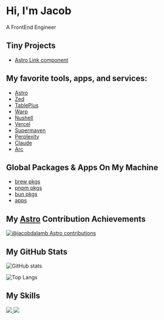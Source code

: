 # Hi, I'm Jacob

A FrontEnd Engineer

## Tiny Projects

- [Astro Link component](https://gist.github.com/jacobdalamb/6951a5bc07c9937f2f3991614b3685bc)

## My favorite tools, apps, and services: 
- [Astro](https://astro.build/)
- [Zed](https://astro.build/)
- [TablePlus](https://tableplus.com/)
- [Warp](https://www.warp.dev/)
- [Nushell](https://www.nushell.sh/)
- [Vercel](https://vercel.com/)
- [Supermaven](https://supermaven.com/)
- [Perplexity](https://www.perplexity.ai/)
- [Claude](https://claude.ai/)
- [Arc](https://arc.net/)

## Global Packages & Apps On My Machine

- [brew pkgs](https://gist.github.com/jacobdalamb/c78ec2de742a2044eb37e196e26d6152)
- [pnpm pkgs](https://gist.github.com/jacobdalamb/6d5a496e5b38373d7c37f5098b78ac0a)
- [bun pkgs](https://gist.github.com/jacobdalamb/501c9c7fa029801e72d2328c06280d18)
- [apps](https://gist.github.com/jacobdalamb/57a442c95e868894e657202d2feb2a8f)

## My [Astro](https://astro.build/) Contribution Achievements

[![@jacobdalamb Astro contributions](https://astro.badg.es/v2/contributor/jacobdalamb.svg)](https://astro.badg.es/contributor/jacobdalamb/)

## My GitHub Stats

![GitHub stats](https://github-readme-stats.vercel.app/api?username=jacobdalamb&theme=onedark)

![Top Langs](https://github-readme-stats.vercel.app/api/top-langs/?username=jacobdalamb&layout=compact&theme=onedark)

## My Skills

<a href="https://sayhub.me#gh-light-mode-only">
  <img src="https://skillicons.dev/icons?i=html,css,js,ts,rust,c,nodejs,astro,svelte,express,tailwind,git,md,vscode,github,vercel,python,bun,swift,php,jquery&theme=light" />
</a>
<a href="https://sayhub.me#gh-dark-mode-only">
  <img src="https://skillicons.dev/icons?i=html,css,js,ts,rust,c,nodejs,astro,svelte,express,tailwind,git,md,vscode,github,vercel,python,bun,swift,php,jquery&theme=dark" />
</a>
